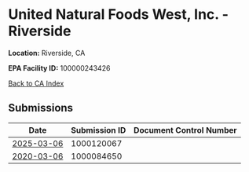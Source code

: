 # United Natural Foods West, Inc. - Riverside

**Location:** Riverside, CA

**EPA Facility ID:** 100000243426

[Back to CA Index](../../index.md)

## Submissions

| Date | Submission ID | Document Control Number |
|------|--------------|-------------------------|
| [2025-03-06](submissions/1000120067.md) | 1000120067 |  |
| [2020-03-06](submissions/1000084650.md) | 1000084650 |  |
